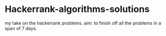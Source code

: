 # Hackerrank-algorithms-solutions
my take on the hackerrank problems. 
aim: to finish off all the problems in a span of 7 days.
